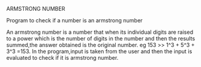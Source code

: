 ARMSTRONG NUMBER

Program to check if a number is an armstrong number

An armstrong number is a number that when its individual digits are raised to a power which is the number of digits in the number and then the results summed,the answer obtained is the original number.
eg 153 >> 1^3 + 5^3 + 3^3 =153. 
In the program,input is taken from the user and then the input is evaluated to check if it is armstrong number.
